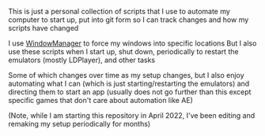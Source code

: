This is just a personal collection of scripts that I use to automate my computer to start up, put into git form so I can track changes and how my scripts have changed 

I use [WindowManager](https://www.desksoft.com/WindowManager.htm) to force my windows into specific locations
But I also use these scripts when I start up, shut down, periodically to restart the emulators (mostly LDPlayer), and other tasks

Some of which changes over time as my setup changes, but I also enjoy automating what I can (which is just starting/restarting the emulators) and directing them to start an app (usually does not go further than this except specific games that don't care about automation like AE)

(Note, while I am starting this repository in April 2022, I've been editing and remaking my setup periodically for months)
